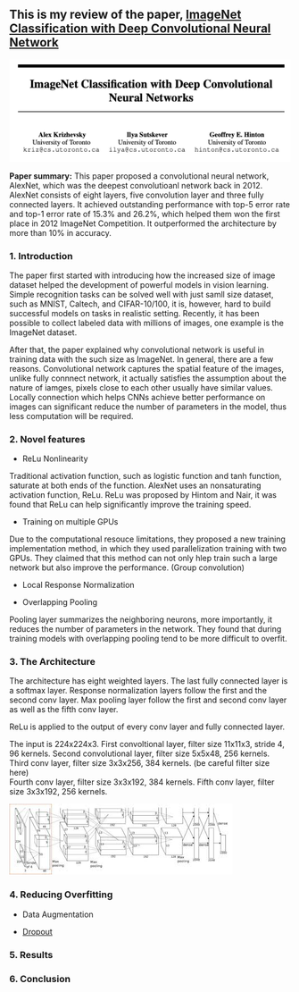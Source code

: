 ## This is my review of the paper, [ImageNet Classification with Deep Convolutional Neural Network](https://papers.nips.cc/paper/4824-imagenet-classification-with-deep-convolutional-neural-networks.pdf) 

![alexnet paper](/images/alexnet_shot.png)

**Paper summary:** This paper proposed a convolutional neural network, AlexNet, which was the deepest convolutioanl network back in 2012. AlexNet consists of eight layers, five convolution layer and three fully connected layers. It achieved outstanding performance with top-5 error rate and top-1 error rate of 15.3% and 26.2%, which helped them won the first place in 2012 ImageNet Competition. It outperformed the architecture by more than 10% in accuracy.

### 1. Introduction

The paper first started with introducing how the increased size of image dataset helped the development of powerful models in vision learning. Simple recognition tasks can be solved well with just samll size dataset, such as MNIST, Caltech, and CIFAR-10/100, it is, however, hard to build successful models on tasks in realistic setting. Recently, it has been possible to collect labeled data with millions of images, one example is the ImageNet dataset.  

After that, the paper explained why convolutional network is useful in training data with the such size as ImageNet. In general, there are a few  reasons. Convolutional network captures the spatial feature of the images, unlike fully connnect network, it actually satisfies the assumption about the nature of iamges, pixels close to each other usually have similar values. Locally connection which helps CNNs achieve better performance on images can significant reduce the number of parameters in the model, thus less computation will be required. 

### 2. Novel features

* ReLu Nonlinearity 

Traditional activation function, such as logistic function and tanh function, saturate at both ends of the function. AlexNet uses an nonsaturating activation function, ReLu. ReLu was proposed by Hintom and Nair, it was found that ReLu can help significantly improve the training speed. 
* Training on multiple GPUs 

Due to the computational resouce limitations, they proposed a new training implementation method, in which they used parallelization training with two GPUs. They claimed that this method can not only hlep train such a large network but also improve the performance. (Group convolution)

* Local Response Normalization

* Overlapping Pooling

Pooling layer summarizes the neighboring neurons, more importantly, it reduces the number of parameters in the network. They found that during training models with overlapping pooling tend to be more difficult to overfit.    

### 3. The Architecture 

The architecture has eight weighted layers. The last fully connected layer is a softmax layer. Response normalization layers follow the first and the second conv layer. Max pooling layer follow the first and second conv layer as well as the fifth conv layer. 

ReLu is applied to the output of every conv layer and fully connected layer. 

The input is 224x224x3. 
First convoltional layer, filter size 11x11x3, stride 4, 96 kernels. 
Second convolutional layer, filter size 5x5x48, 256 kernels. 
Third conv layer, filter size 3x3x256, 384 kernels. (be careful filter size here)  
Fourth conv layer, filter size 3x3x192, 384 kernels. 
Fifth conv layer, filter size 3x3x192, 256 kernels. 

![image](/images/alexnet.jpeg)

### 4. Reducing Overfitting 

* Data Augmentation 

* [Dropout](https://paperswithcode.com/method/dropout) 

### 5. Results 

### 6. Conclusion 

